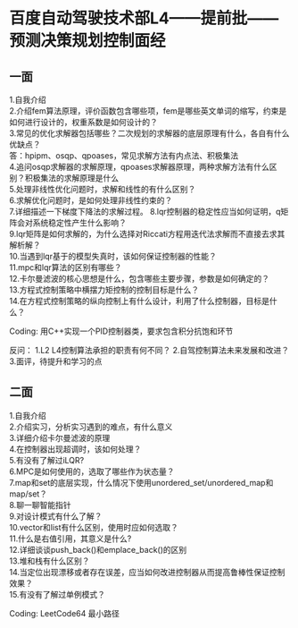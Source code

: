 # 百度自动驾驶技术部L4——提前批——预测决策规划控制面经

## 一面
1.自我介绍<br>
2.介绍fem算法原理，评价函数包含哪些项，fem是哪些英文单词的缩写，约束是如何进行设计的，权重系数是如何设计的？<br>
3.常见的优化求解器包括哪些？二次规划的求解器的底层原理有什么，各自有什么优缺点？<br>
答：hpipm、osqp、qpoases，常见求解方法有内点法、积极集法<br>
4.追问osqp求解器的求解原理，qpoases求解器原理，两种求解方法有什么区别？积极集法的求解原理是什么<br>
5.处理非线性优化问题时，求解和线性的有什么区别？<br>
6.求解优化问题时，是如何处理非线性约束的？<br>
7.详细描述一下梯度下降法的求解过程。
8.lqr控制器的稳定性应当如何证明，q矩阵会对系统稳定性产生什么影响？<br>
9.lqr矩阵是如何求解的，为什么选择对Riccati方程用迭代法求解而不直接去求其解析解？<br>
10.当遇到lqr基于的模型失真时，该如何保证控制器的性能？<br>
11.mpc和lqr算法的区别有哪些？<br>
12.卡尔曼滤波的核心思想是什么，包含哪些主要步骤，参数是如何确定的？<br>
13.方程式控制策略中横摆力矩控制的控制目标是什么？<br>
14.在方程式控制策略的纵向控制上有什么设计，利用了什么控制器，目标是什么？<br>

Coding:
用C++实现一个PID控制器类，要求包含积分抗饱和环节

反问：
1.L2 L4控制算法承担的职责有何不同？
2.自驾控制算法未来发展和改进？
3.面评，待提升和学习的点

## 二面
1.自我介绍<br>
2.介绍实习，分析实习遇到的难点，有什么意义<br>
3.详细介绍卡尔曼滤波的原理<br>
4.在控制器出现超调时，该如何处理？<br>
5.有没有了解过iLQR?<br>
6.MPC是如何使用的，选取了哪些作为状态量？<br>
7.map和set的底层实现，什么情况下使用unordered_set/unordered_map和map/set？<br>
8.聊一聊智能指针<br>
9.对设计模式有什么了解？<br>
10.vector和list有什么区别，使用时应如何选取？<br>
11.什么是右值引用，其意义是什么?<br>
12.详细谈谈push_back()和emplace_back()的区别<br>
13.堆和栈有什么区别？<br>
14.当定位出现漂移或者存在误差，应当如何改进控制器从而提高鲁棒性保证控制效果？<br>
15.有没有了解过单例模式？<br>

Coding: LeetCode64 最小路径